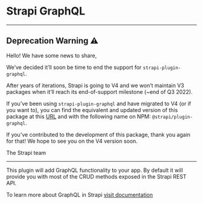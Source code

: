# Strapi GraphQL

---

## Deprecation Warning :warning:

Hello! We have some news to share,

We’ve decided it’ll soon be time to end the support for `strapi-plugin-graphql`.

After years of iterations, Strapi is going to V4 and we won’t maintain V3 packages when it’ll reach its end-of-support milestone (~end of Q3 2022).

If you’ve been using `strapi-plugin-graphql` and have migrated to V4 (or if you want to), you can find the equivalent and updated version of this package at this [URL](https://github.com/strapi/strapi/tree/master/packages/plugins/graphql) and with the following name on NPM: `@strapi/plugin-graphql`.

If you’ve contributed to the development of this package, thank you again for that! We hope to see you on the V4 version soon.

The Strapi team

---

This plugin will add GraphQL functionality to your app.
By default it will provide you with most of the CRUD methods exposed in the Strapi REST API.

To learn more about GraphQL in Strapi [visit documentation](https://strapi.io/documentation/developer-docs/latest/development/plugins/graphql.html)
